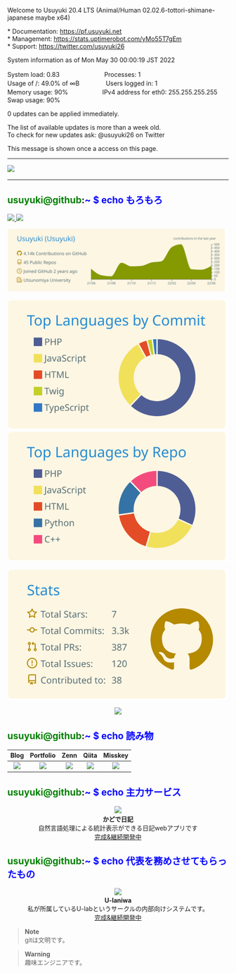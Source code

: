
Welcome to Usuyuki 20.4 LTS (Animal/Human 02.02.6-tottori-shimane-japanese maybe x64) 

 \* Documentation:  https://pf.usuyuki.net  
 \* Management:     https://stats.uptimerobot.com/yMo55T7gEm  
 \* Support:        https://twitter.com/usuyuki26  

  System information as of Mon May 30 00:00:19 JST 2022

  System load:  0.83　　　　　　　 Processes:             1  
  Usage of /:   49.0% of ∞B　　　　 Users logged in:       1  
  Memory usage: 90% 　　　　　    IPv4 address for eth0: 255.255.255.255  
  Swap usage:   90%  


0 updates can be applied immediately.


The list of available updates is more than a week old.  
To check for new updates ask: @usuyuki26 on Twitter


This message is shown once a access on this page.


<hr>
<img src="https://user-images.githubusercontent.com/63891531/174257459-3b2548d2-f8e5-41de-8646-12fdd05ef6b5.png" >


<hr>

## <span style="color:green">usuyuki@github</span>:<span style="color:blue">~ $</sapn> echo もろもろ
<p align="left"> 
  <a href="http://twitter.com/usuyuki26">
    <img height="20" src="https://img.shields.io/twitter/follow/usuyuki26?label=Twitter&logo=twitter&style=flat" />
  </a>
  <a href="https://github.com/Usuyuki">
    <img height="20" src="https://img.shields.io/github/followers/Usuyuki?label=follow&logo=github&style=flat" />
  </a>
</p>
<!--統計コーナー(github-profile-summary-cardsを利用しています) -->

<div align="center">
 
[![](https://raw.githubusercontent.com/Usuyuki/Usuyuki/master/profile-summary-card-output/solarized/0-profile-details.svg)](https://github.com/vn7n24fzkq/github-profile-summary-cards)

[![](https://raw.githubusercontent.com/Usuyuki/Usuyuki/master/profile-summary-card-output/solarized/2-most-commit-language.svg)](https://github.com/vn7n24fzkq/github-profile-summary-cards)
[![](https://raw.githubusercontent.com/Usuyuki/Usuyuki/master/profile-summary-card-output/solarized/1-repos-per-language.svg)](https://github.com/vn7n24fzkq/github-profile-summary-cards)

[![](https://raw.githubusercontent.com/Usuyuki/Usuyuki/master/profile-summary-card-output/solarized/3-stats.svg)](https://github.com/vn7n24fzkq/github-profile-summary-cards)
 
</div>

<!--<a href="https://github.com/anuraghazra/github-readme-stats">
  <img align="left" src="https://github-readme-stats.vercel.app/api/top-langs/?username=Usuyuki&count_private=true&show_icons=true&theme=dracula" />
</a>-->

<div align="center">
<img src="https://count.getloli.com/get/@usuyuki?theme=rule34">
</div>

## <span style="color:green">usuyuki@github</span>:<span style="color:blue">~ $</sapn> echo 読み物

| Blog | Portfolio | Zenn | Qiita | Misskey |
| :----: |  :----: | :----: | :----: | :----: |
|<a href="https://blog.usuyuki.net" target="_blank" rel="noopener noreferrer"><img src="https://user-images.githubusercontent.com/63891531/150616629-78f44721-b411-4f32-b5fc-f0ff54a2aa78.png" width="30%"></a>|<a href="https://pf.usuyuki.net/" target="_blank" rel="noopener noreferrer"><img src="https://user-images.githubusercontent.com/63891531/150682673-5636c312-9ba9-46a6-b496-c7b81ee59ea5.png" width="10%"></a>|<a href = "https://zenn.dev/usuyuki"  target="_blank" rel="noopener noreferrer"><img src="https://user-images.githubusercontent.com/63891531/150616750-d9d004c9-7cd4-4bbf-bc56-3758dcc901a6.svg" width="30%"></a>| <a href = "https://qiita.com/Usuyuki"  target="_blank" rel="noopener noreferrer"><img src="https://user-images.githubusercontent.com/63891531/150616655-5b86c39d-3174-4a4a-a69b-1d5b2dc23d42.png" width="30%"></a> |<a href = "https://misskey.usuyuki.net/@usuyuki"  target="_blank" rel="noopener noreferrer"><img src="https://user-images.githubusercontent.com/63891531/152350334-3fbcbc6b-a525-470f-82c6-add0f0460044.png" width="30%"></a> |


## <span style="color:green">usuyuki@github</span>:<span style="color:blue">~ $</sapn> echo 主力サービス



<div align="center">
   <a href="https://github.com/Usuyuki/kadode_nikki3" target="_blank" rel="noopener noreferrer">
    <img src="https://user-images.githubusercontent.com/63891531/172370977-7c68bca5-6b3d-4bc2-9806-8e928b0b18c3.png" width="20%">
  </a>
    <br>
  <b>かどで日記</b>
  <br>
自然言語処理による統計表示ができる日記webアプリです
  <br>
  <a href="https://github.com/Usuyuki/kadode_nikki3" target="_blank" rel="noopener noreferrer">完成&継続開発中</a>
</div>

## <span style="color:green">usuyuki@github</span>:<span style="color:blue">~ $</sapn> echo 代表を務めさせてもらったもの

<div align="center">
  <a href="https://github.com/u-lab/U-laniwa" target="_blank" rel="noopener noreferrer">
    <img src="https://user-images.githubusercontent.com/63891531/156935634-8ce52085-6db4-479a-9f6e-6f9626a05288.jpg" width="20%">
  </a>
  <br>
  <b>U-laniwa</b>
  <br>
私が所属しているU-labというサークルの内部向けシステムです。
  <br>
  <a href="https://github.com/u-lab/U-laniwa" target="_blank" rel="noopener noreferrer">完成&継続開発中</a>
</div>




> **Note**  
>  gitは文明です。

> **Warning**  
>  趣味エンジニアです。
